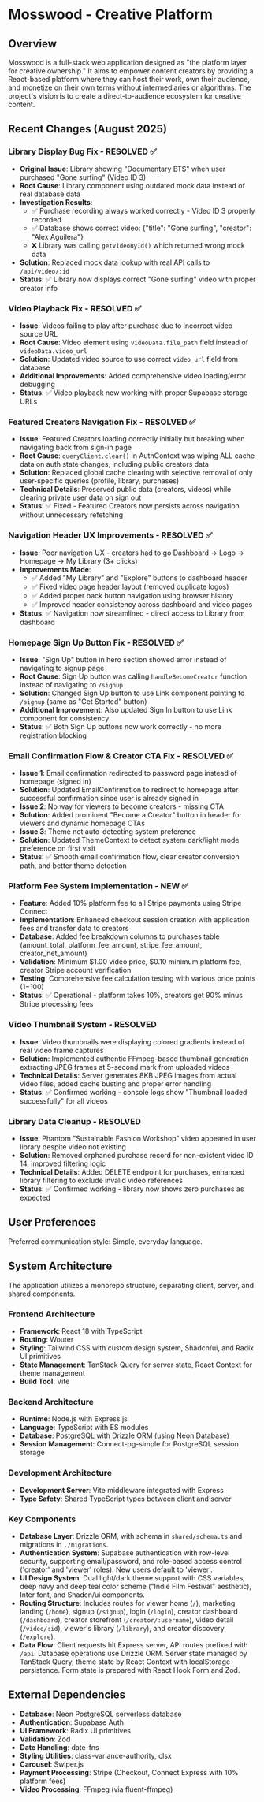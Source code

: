 # Mosswood - Creative Platform

## Overview

Mosswood is a full-stack web application designed as "the platform layer for creative ownership." It aims to empower content creators by providing a React-based platform where they can host their work, own their audience, and monetize on their own terms without intermediaries or algorithms. The project's vision is to create a direct-to-audience ecosystem for creative content.

## Recent Changes (August 2025)

### Library Display Bug Fix - RESOLVED ✅
- **Original Issue**: Library showing "Documentary BTS" when user purchased "Gone surfing" (Video ID 3)
- **Root Cause**: Library component using outdated mock data instead of real database data
- **Investigation Results**:
  - ✅ Purchase recording always worked correctly - Video ID 3 properly recorded
  - ✅ Database shows correct video: {"title": "Gone surfing", "creator": "Alex Aguilera"}
  - ❌ Library was calling `getVideoById()` which returned wrong mock data
- **Solution**: Replaced mock data lookup with real API calls to `/api/video/:id`
- **Status**: ✅ Library now displays correct "Gone surfing" video with proper creator info

### Video Playback Fix - RESOLVED ✅
- **Issue**: Videos failing to play after purchase due to incorrect video source URL
- **Root Cause**: Video element using `videoData.file_path` field instead of `videoData.video_url`
- **Solution**: Updated video source to use correct `video_url` field from database
- **Additional Improvements**: Added comprehensive video loading/error debugging
- **Status**: ✅ Video playback now working with proper Supabase storage URLs

### Featured Creators Navigation Fix - RESOLVED ✅
- **Issue**: Featured Creators loading correctly initially but breaking when navigating back from sign-in page
- **Root Cause**: `queryClient.clear()` in AuthContext was wiping ALL cache data on auth state changes, including public creators data
- **Solution**: Replaced global cache clearing with selective removal of only user-specific queries (profile, library, purchases)
- **Technical Details**: Preserved public data (creators, videos) while clearing private user data on sign out
- **Status**: ✅ Fixed - Featured Creators now persists across navigation without unnecessary refetching

### Navigation Header UX Improvements - RESOLVED ✅
- **Issue**: Poor navigation UX - creators had to go Dashboard → Logo → Homepage → My Library (3+ clicks)
- **Improvements Made**:
  - ✅ Added "My Library" and "Explore" buttons to dashboard header
  - ✅ Fixed video page header layout (removed duplicate logos) 
  - ✅ Added proper back button navigation using browser history
  - ✅ Improved header consistency across dashboard and video pages
- **Status**: ✅ Navigation now streamlined - direct access to Library from dashboard

### Homepage Sign Up Button Fix - RESOLVED ✅
- **Issue**: "Sign Up" button in hero section showed error instead of navigating to signup page
- **Root Cause**: Sign Up button was calling `handleBecomeCreator` function instead of navigating to `/signup`
- **Solution**: Changed Sign Up button to use Link component pointing to `/signup` (same as "Get Started" button)
- **Additional Improvement**: Also updated Sign In button to use Link component for consistency
- **Status**: ✅ Both Sign Up buttons now work correctly - no more registration blocking

### Email Confirmation Flow & Creator CTA Fix - RESOLVED ✅
- **Issue 1**: Email confirmation redirected to password page instead of homepage (signed in)
- **Solution**: Updated EmailConfirmation to redirect to homepage after successful confirmation since user is already signed in
- **Issue 2**: No way for viewers to become creators - missing CTA
- **Solution**: Added prominent "Become a Creator" button in header for viewers and dynamic homepage CTAs
- **Issue 3**: Theme not auto-detecting system preference
- **Solution**: Updated ThemeContext to detect system dark/light mode preference on first visit
- **Status**: ✅ Smooth email confirmation flow, clear creator conversion path, and better theme detection

### Platform Fee System Implementation - NEW ✅
- **Feature**: Added 10% platform fee to all Stripe payments using Stripe Connect
- **Implementation**: Enhanced checkout session creation with application fees and transfer data to creators
- **Database**: Added fee breakdown columns to purchases table (amount_total, platform_fee_amount, stripe_fee_amount, creator_net_amount)
- **Validation**: Minimum $1.00 video price, $0.10 minimum platform fee, creator Stripe account verification
- **Testing**: Comprehensive fee calculation testing with various price points ($1-$100)
- **Status**: ✅ Operational - platform takes 10%, creators get 90% minus Stripe processing fees

### Video Thumbnail System - RESOLVED
- **Issue**: Video thumbnails were displaying colored gradients instead of real video frame captures
- **Solution**: Implemented authentic FFmpeg-based thumbnail generation extracting JPEG frames at 5-second mark from uploaded videos
- **Technical Details**: Server generates 8KB JPEG images from actual video files, added cache busting and proper error handling
- **Status**: ✅ Confirmed working - console logs show "Thumbnail loaded successfully" for all videos

### Library Data Cleanup - RESOLVED  
- **Issue**: Phantom "Sustainable Fashion Workshop" video appeared in user library despite video not existing
- **Solution**: Removed orphaned purchase record for non-existent video ID 14, improved filtering logic
- **Technical Details**: Added DELETE endpoint for purchases, enhanced library filtering to exclude invalid video references
- **Status**: ✅ Confirmed working - library now shows zero purchases as expected

## User Preferences

Preferred communication style: Simple, everyday language.

## System Architecture

The application utilizes a monorepo structure, separating client, server, and shared components.

### Frontend Architecture
- **Framework**: React 18 with TypeScript
- **Routing**: Wouter
- **Styling**: Tailwind CSS with custom design system, Shadcn/ui, and Radix UI primitives
- **State Management**: TanStack Query for server state, React Context for theme management
- **Build Tool**: Vite

### Backend Architecture
- **Runtime**: Node.js with Express.js
- **Language**: TypeScript with ES modules
- **Database**: PostgreSQL with Drizzle ORM (using Neon Database)
- **Session Management**: Connect-pg-simple for PostgreSQL session storage

### Development Architecture
- **Development Server**: Vite middleware integrated with Express
- **Type Safety**: Shared TypeScript types between client and server

### Key Components

- **Database Layer**: Drizzle ORM, with schema in `shared/schema.ts` and migrations in `./migrations`.
- **Authentication System**: Supabase authentication with row-level security, supporting email/password, and role-based access control ('creator' and 'viewer' roles). New users default to 'viewer'.
- **UI Design System**: Dual light/dark theme support with CSS variables, deep navy and deep teal color scheme ("Indie Film Festival" aesthetic), Inter font, and Shadcn/ui components.
- **Routing Structure**: Includes routes for viewer home (`/`), marketing landing (`/home`), signup (`/signup`), login (`/login`), creator dashboard (`/dashboard`), creator storefront (`/creator/:username`), video detail (`/video/:id`), viewer's library (`/library`), and creator discovery (`/explore`).
- **Data Flow**: Client requests hit Express server, API routes prefixed with `/api`. Database operations use Drizzle ORM. Server state managed by TanStack Query, theme state by React Context with localStorage persistence. Form state is prepared with React Hook Form and Zod.

## External Dependencies

- **Database**: Neon PostgreSQL serverless database
- **Authentication**: Supabase Auth
- **UI Framework**: Radix UI primitives
- **Validation**: Zod
- **Date Handling**: date-fns
- **Styling Utilities**: class-variance-authority, clsx
- **Carousel**: Swiper.js
- **Payment Processing**: Stripe (Checkout, Connect Express with 10% platform fees)
- **Video Processing**: FFmpeg (via fluent-ffmpeg)